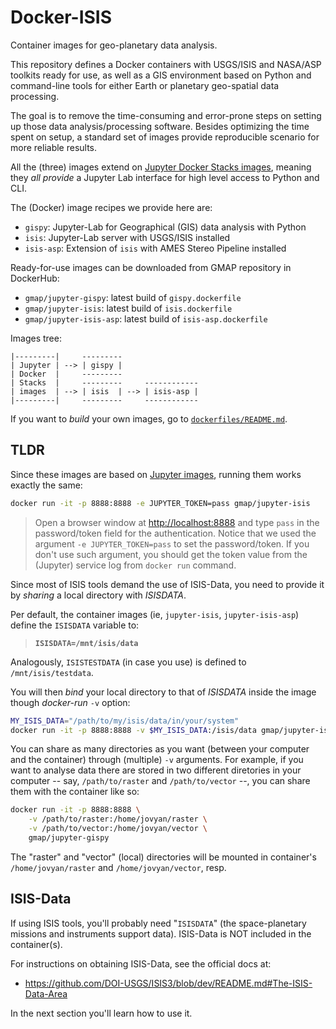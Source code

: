 # Docker-ISIS

[Jupyter images]: https://jupyter-docker-stacks.readthedocs.io

Container images for geo-planetary data analysis.

This repository defines a Docker containers with USGS/ISIS and NASA/ASP toolkits
ready for use, as well as a GIS environment based on Python and command-line
tools for either Earth or planetary geo-spatial data processing.

The goal is to remove the time-consuming and error-prone steps on setting up
those data analysis/processing software. Besides optimizing the time spent on
setup, a standard set of images provide reproducible scenario for more
reliable results.

All the (three) images extend on [Jupyter Docker Stacks images][Jupyter images],
meaning they *all provide* a Jupyter Lab interface for high level access to
Python and CLI.

The (Docker) image recipes we provide here are:

- `gispy`: Jupyter-Lab for Geographical (GIS) data analysis with Python
- `isis`: Jupyter-Lab server with USGS/ISIS installed
- `isis-asp`: Extension of `isis` with AMES Stereo Pipeline installed

Ready-for-use images can be downloaded from GMAP repository in DockerHub:

- `gmap/jupyter-gispy`: latest build of `gispy.dockerfile`
- `gmap/jupyter-isis`: latest build of `isis.dockerfile`
- `gmap/jupyter-isis-asp`: latest build of `isis-asp.dockerfile`

Images tree:

    |---------|     ---------
    | Jupyter | --> | gispy |
    | Docker  |     ---------
    | Stacks  |     ---------     ------------
    | images  | --> | isis  | --> | isis-asp |
    |---------|     ---------     ------------

If you want to *build* your own images,
go to [`dockerfiles/README.md`](dockerfiles/README.md).

## TLDR

Since these images are based on [Jupyter images][], running them works
exactly the same:

```bash
docker run -it -p 8888:8888 -e JUPYTER_TOKEN=pass gmap/jupyter-isis
```

> Open a browser window at [http://localhost:8888](http://localhost:8888)
> and type `pass` in the password/token field for the authentication.
> Notice that we used the argument `-e JUPYTER_TOKEN=pass` to set the
> password/token. If you don't use such argument, you should get the
> token value from the (Jupyter) service log from `docker run` command.

Since most of ISIS tools demand the use of ISIS-Data, you need to provide it
by *sharing* a local directory with *ISISDATA*.

Per default, the container images (ie, `jupyter-isis`, `jupyter-isis-asp`) define the
`ISISDATA` variable to:

> **`ISISDATA=/mnt/isis/data`**

Analogously, `ISISTESTDATA` (in case you use) is defined to `/mnt/isis/testdata`.

You will then *bind* your local directory to that of *ISISDATA* inside the image though *docker-run* `-v` option:

```bash
MY_ISIS_DATA="/path/to/my/isis/data/in/your/system"
docker run -it -p 8888:8888 -v $MY_ISIS_DATA:/isis/data gmap/jupyter-isis
```

You can share as many directories as you want (between your computer and
the container) through (multiple) `-v` arguments.
For example, if you want to analyse data there are stored in two different
diretories in your computer -- say, `/path/to/raster` and `/path/to/vector` --,
you can share them with the container like so:

```bash
docker run -it -p 8888:8888 \
    -v /path/to/raster:/home/jovyan/raster \
    -v /path/to/vector:/home/jovyan/vector \
    gmap/jupyter-gispy
```

The "raster" and "vector" (local) directories will be mounted in container's
`/home/jovyan/raster` and `/home/jovyan/vector`, resp.


## ISIS-Data

If using ISIS tools, you'll probably need "`ISISDATA`" (the space-planetary
missions and instruments support data). ISIS-Data is NOT included in the
container(s).

For instructions on obtaining ISIS-Data, see the official docs at:

* https://github.com/DOI-USGS/ISIS3/blob/dev/README.md#The-ISIS-Data-Area

In the next section you'll learn how to use it.
